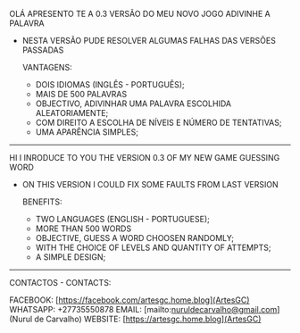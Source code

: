 OLÁ APRESENTO TE A 0.3 VERSÃO DO MEU NOVO JOGO ADIVINHE A PALAVRA

- NESTA VERSÃO PUDE RESOLVER ALGUMAS FALHAS DAS VERSÕES PASSADAS

    VANTAGENS:
    - DOIS IDIOMAS (INGLÊS - PORTUGUÊS);
    - MAIS DE 500 PALAVRAS
    - OBJECTIVO, ADIVINHAR UMA PALAVRA ESCOLHIDA ALEATORIAMENTE;
    - COM DIREITO A ESCOLHA DE NÍVEIS E NÚMERO DE TENTATIVAS;
    - UMA APARÊNCIA SIMPLES;


*****************************************************************

HI I INRODUCE TO YOU THE VERSION 0.3 OF MY NEW GAME GUESSING WORD

- ON THIS VERSION I COULD FIX SOME FAULTS FROM LAST VERSION

    BENEFITS:
    - TWO LANGUAGES (ENGLISH - PORTUGUESE);
    - MORE THAN 500 WORDS
    - OBJECTIVE, GUESS A WORD CHOOSEN RANDOMLY;
    - WITH THE CHOICE OF LEVELS AND QUANTITY OF ATTEMPTS;
    - A SIMPLE DESIGN;

*****************************************************************

CONTACTOS - CONTACTS:

FACEBOOK: [https://facebook.com/artesgc.home.blog](ArtesGC)
WHATSAPP: +27735550878
EMAIL: [mailto:nuruldecarvalho@gmail.com](Nurul de Carvalho)
WEBSITE: [https://artesgc.home.blog](ArtesGC)
